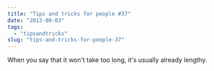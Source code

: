 ```yaml
---
title: "Tips and tricks for people #37"
date: "2013-08-03"
tags: 
  - "tipsandtricks"
slug: "tips-and-tricks-for-people-37"
---
```


When you say that it won't take too long, it's usually already lengthy.
